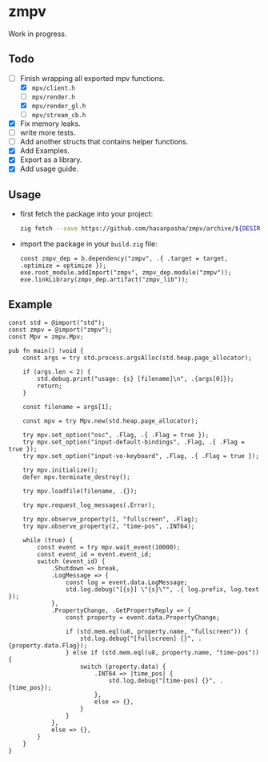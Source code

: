 # zmpv
Work in progress.

## Todo
- [ ] Finish wrapping all exported mpv functions.
    - [x] `mpv/client.h`
    - [ ] `mpv/render.h`
    - [x] `mpv/render_gl.h`
    - [ ] `mpv/stream_cb.h`
- [x] Fix memory leaks.
- [ ] write more tests.
- [ ] Add another structs that contains helper functions.
- [x] Add Examples.
- [x] Export as a library.
- [x] Add usage guide.

## Usage
- first fetch the package into your project:
  ```bash
  zig fetch --save https://github.com/hasanpasha/zmpv/archive/${DESIRED_COMMOT_HASH}.tar.gz 
  ```
- import the package in your `build.zig` file:
  ```zig
  const zmpv_dep = b.dependency("zmpv", .{ .target = target, .optimize = optimize });
  exe.root_module.addImport("zmpv", zmpv_dep.module("zmpv"));
  exe.linkLibrary(zmpv_dep.artifact("zmpv_lib"));
  ```

## Example
```zig
const std = @import("std");
const zmpv = @import("zmpv");
const Mpv = zmpv.Mpv;

pub fn main() !void {
    const args = try std.process.argsAlloc(std.heap.page_allocator);

    if (args.len < 2) {
        std.debug.print("usage: {s} [filename]\n", .{args[0]});
        return;
    }

    const filename = args[1];

    const mpv = try Mpv.new(std.heap.page_allocator);

    try mpv.set_option("osc", .Flag, .{ .Flag = true });
    try mpv.set_option("input-default-bindings", .Flag, .{ .Flag = true });
    try mpv.set_option("input-vo-keyboard", .Flag, .{ .Flag = true });

    try mpv.initialize();
    defer mpv.terminate_destroy();

    try mpv.loadfile(filename, .{});

    try mpv.request_log_messages(.Error);

    try mpv.observe_property(1, "fullscreen", .Flag);
    try mpv.observe_property(2, "time-pos", .INT64);

    while (true) {
        const event = try mpv.wait_event(10000);
        const event_id = event.event_id;
        switch (event_id) {
            .Shutdown => break,
            .LogMessage => {
                const log = event.data.LogMessage;
                std.log.debug("[{s}] \"{s}\"", .{ log.prefix, log.text });
            },
            .PropertyChange, .GetPropertyReply => {
                const property = event.data.PropertyChange;

                if (std.mem.eql(u8, property.name, "fullscreen")) {
                    std.log.debug("[fullscreen] {}", .{property.data.Flag});
                } else if (std.mem.eql(u8, property.name, "time-pos")) {
                    switch (property.data) {
                        .INT64 => |time_pos| {
                            std.log.debug("[time-pos] {}", .{time_pos});
                        },
                        else => {},
                    }
                }
            },
            else => {},
        }
    }
}
```